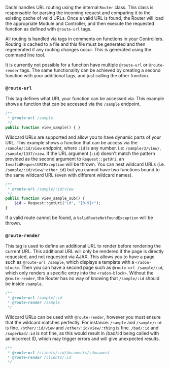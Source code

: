 Dachi handles URL routing using the internal `Router` class. This class is responsable for parsing the incoming request
and comparing it to the existing cache of valid URLs. Once a valid URL is found, the Router will load the appropriate
Module and Controller, and then execute the requested function as defined with `@route-url` tags.

All routing is handled via tags in comments on functions in your Controllers. Routing is cached to a file and this file
must be generated and then regenerated if any routing changes occur. This is generated using the command line tool.

It is currently not possible for a function have multiple `@route-url` or `@route-render` tags. The same functionality
can be achieved by creating a second function with your additional tags, and just calling the other function.

### `@route-url`
This tag defines what URL your function can be accessed via. This example shows a function that can be accessed via the
`/sample` endpoint.
```php
/**
 * @route-url /sample
 */
public function view_sample() { }
```

Wildcard URLs are supported and allow you to have dynamic parts of your URL. This example shows a function that can be
access via the `/sample/:id/view` endpoint, where `:id` is any number. i.e: `/sample/3/view/`, `/sample/1337/view`. If
the URL argument (`:id`) doesn't match the pattern provided as the second argument to `Request::getUri`, an
`InvalidRequestURIException` will be thrown. You can nest wildcard URLs (i.e. `/sample/:id/view/:other_id`) but you
cannot have two functions bound to the same wildcard URL (even with different wildcard names).
```php
/**
 * @route-url /sample/:id/view
 */
public function view_sample_sub() {
	$id = Request::getUri("id", "[0-9]+");
}
```

If a valid route cannot be found, a `ValidRouteNotFoundException` will be thrown.

### `@route-render`
This tag is used to define an additional URL to render before rendering the current URL. This additional URL will only
be rendered if the page is directly requested, and not requested via AJAX. This allows you to have a page such as
`@route-url /sample`, which displays a template with a `<radon-block>`. Then you can have a second page such as
`@route-url /sample/:id`, which only renders a specific entry into the `<radon-block>`. Without the `@route-render`, the
Router has no way of knowing that `/sample/:id` should be inside `/sample`.
```php
/**
 * @route-url /sample/:id
 * @route-render /sample
 */
```

Wildcard URLs can be used with `@route-render`, however you must ensure that the wildcard matches perfectly. For
instance: `/sample` and `/sample/:id` is fine. `/other/:id/view` and `/other/:id/view/:thing` is fine. `/bad/:id` and
`/superbad/:id` is not fine, as this would result in /bad/:id being called with an incorrect ID, which may trigger
errors and will give unexpected results.
```php
/**
 * @route-url /clients/:id/documents/:document
 * @route-render /clients/:id
 */